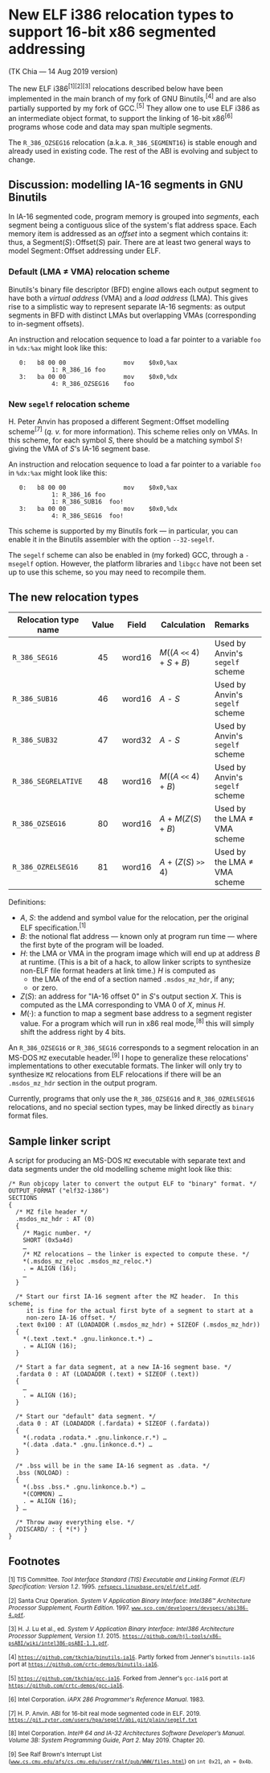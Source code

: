 # New ELF i386 relocation types to support 16-bit x86 segmented addressing

(TK Chia — 14 Aug 2019 version)

The new ELF i386<sup>[1][2][3]</sup> relocations described below have been implemented in the main branch of my fork of GNU Binutils,<sup>[4]</sup> and are also partially supported by my fork of GCC.<sup>[5]</sup>  They allow one to use ELF i386 as an intermediate object format, to support the linking of 16-bit x86<sup>[6]</sup> programs whose code and data may span multiple segments.

The `R_386_OZSEG16` relocation (a.k.a. `R_386_SEGMENT16`) is stable enough and already used in existing code.  The rest of the ABI is evolving and subject to change.

## Discussion: modelling IA-16 segments in GNU Binutils

In IA-16 segmented code, program memory is grouped into _segments_, each segment being a contiguous slice of the system's flat address space.  Each memory item is addressed as an _offset_ into a segment which contains it: thus, a Segment(_S_)`:`Offset(_S_) pair.  There are at least two general ways to model Segment`:`Offset addressing under ELF.

### Default (LMA ≠ VMA) relocation scheme

Binutils's binary file descriptor (BFD) engine allows each output segment to have both a _virtual address_ (VMA) and a _load address_ (LMA).  This gives rise to a simplistic way to represent separate IA-16 segments: as output segments in BFD with distinct LMAs but overlapping VMAs (corresponding to in-segment offsets).

An instruction and relocation sequence to load a far pointer to a variable `foo` in `%dx:%ax` might look like this:

       0:	b8 00 00             	mov    $0x0,%ax
    			1: R_386_16	foo
       3:	ba 00 00             	mov    $0x0,%dx
    			4: R_386_OZSEG16	foo

### New `segelf` relocation scheme

H. Peter Anvin has proposed a different Segment`:`Offset modelling scheme<sup>[7]</sup> (_q. v._ for more information).  This scheme relies only on VMAs.  In this scheme, for each symbol _S_, there should be a matching symbol _S_`!` giving the VMA of _S_'s IA-16 segment base.

An instruction and relocation sequence to load a far pointer to a variable `foo` in `%dx:%ax` might look like this:

       0:	b8 00 00             	mov    $0x0,%ax
    			1: R_386_16	foo
    			1: R_386_SUB16	foo!
       3:	ba 00 00             	mov    $0x0,%dx
    			4: R_386_SEG16	foo!
			
This scheme is supported by my Binutils fork — in particular, you can enable it in the Binutils assembler with the option `--32-segelf`.

The `segelf` scheme can also be enabled in (my forked) GCC, through a `-msegelf` option.  However, the platform libraries and `libgcc` have not been set up to use this scheme, so you may need to recompile them.

## The new relocation types

Relocation type name   | Value | Field  | Calculation                   | Remarks
---------------------- | :---: | :----: | ----------------------------- | :------
`R_386_SEG16`          |   45  | word16 | _M_((_A_ `<<` 4) + _S_ + _B_) | Used by Anvin's `segelf` scheme
`R_386_SUB16`          |   46  | word16 | _A_ - _S_                     | Used by Anvin's `segelf` scheme
`R_386_SUB32`          |   47  | word32 | _A_ - _S_                     | Used by Anvin's `segelf` scheme
`R_386_SEGRELATIVE`    |   48  | word16 | _M_((_A_ `<<` 4) + _B_)       | Used by Anvin's `segelf` scheme
`R_386_OZSEG16`        |   80  | word16 | _A_ + _M_(_Z_(_S_) + _B_)     | Used by the LMA ≠ VMA scheme
`R_386_OZRELSEG16`     |   81  | word16 | _A_ + (_Z_(_S_) `>>` 4)       | Used by the LMA ≠ VMA scheme

Definitions:

  * _A_, _S_: the addend and symbol value for the relocation, per the original ELF specification.<sup>[1]</sup>
  * _B_: the notional flat address — known only at program run time — where the first byte of the program will be loaded.
  * _H_: the LMA or VMA in the program image which will end up at address _B_ at runtime.  (This is a bit of a hack, to allow linker scripts to synthesize non-ELF file format headers at link time.)  _H_ is computed as
    * the LMA of the end of a section named `.msdos_mz_hdr`, if any;
    * or zero.
  * _Z_(_S_): an address for "IA-16 offset 0" in _S_'s output section _X_.  This is computed as the LMA corresponding to VMA 0 of _X_, minus _H_.
  * _M_(·): a function to map a segment base address to a segment register value.  For a program which will run in x86 real mode,<sup>[8]</sup> this will simply shift the address right by 4 bits.

An `R_386_OZSEG16` or `R_386_SEG16` corresponds to a segment relocation in an MS-DOS `MZ` executable header.<sup>[9]</sup>  I hope to generalize these relocations' implementations to other executable formats.  The linker will only try to synthesize `MZ` relocations from ELF relocations if there will be an `.msdos_mz_hdr` section in the output program.

Currently, programs that only use the `R_386_OZSEG16` and `R_386_OZRELSEG16` relocations, and no special section types, may be linked directly as `binary` format files.

## Sample linker script

A script for producing an MS-DOS `MZ` executable with separate text and data segments under the old modelling scheme might look like this:

    /* Run objcopy later to convert the output ELF to "binary" format. */
    OUTPUT_FORMAT ("elf32-i386")
    SECTIONS
    {
      /* MZ file header */
      .msdos_mz_hdr : AT (0)
      {
        /* Magic number. */
        SHORT (0x5a4d)
        …
        /* MZ relocations — the linker is expected to compute these. */
        *(.msdos_mz_reloc .msdos_mz_reloc.*)
        . = ALIGN (16);
        …
      }

      /* Start our first IA-16 segment after the MZ header.  In this scheme,
         it is fine for the actual first byte of a segment to start at a
         non-zero IA-16 offset. */
      .text 0x100 : AT (LOADADDR (.msdos_mz_hdr) + SIZEOF (.msdos_mz_hdr))
      {
        *(.text .text.* .gnu.linkonce.t.*) …
        . = ALIGN (16);
      }

      /* Start a far data segment, at a new IA-16 segment base. */
      .fardata 0 : AT (LOADADDR (.text) + SIZEOF (.text))
      {
        …
        . = ALIGN (16);
      }

      /* Start our "default" data segment. */
      .data 0 : AT (LOADADDR (.fardata) + SIZEOF (.fardata))
      {
        *(.rodata .rodata.* .gnu.linkonce.r.*) …
        *(.data .data.* .gnu.linkonce.d.*) …
      }

      /* .bss will be in the same IA-16 segment as .data. */
      .bss (NOLOAD) :
      {
        *(.bss .bss.* .gnu.linkonce.b.*) …
        *(COMMON) …
        . = ALIGN (16);
      } …

      /* Throw away everything else. */
      /DISCARD/ : { *(*) }
    }

## Footnotes

<sup>[1] TIS Committee.  _Tool Interface Standard (TIS) Executable and Linking Format (ELF) Specification: Version 1.2_. 1995. [`refspecs.linuxbase.org/elf/elf.pdf`](http://refspecs.linuxbase.org/elf/elf.pdf).</sup>

<sup>[2] Santa Cruz Operation.  _System V Application Binary Interface: Intel386™ Architecture Processor Supplement, Fourth Edition_. 1997. [`www.sco.com/developers/devspecs/abi386-4.pdf`](http://www.sco.com/developers/devspecs/abi386-4.pdf).</sup>

<sup>[3] H. J. Lu et al., ed.  _System V Application Binary Interface: Intel386 Architecture Processor Supplement, Version 1.1_.  2015. [`https://github.com/hjl-tools/x86-psABI/wiki/intel386-psABI-1.1.pdf`](https://github.com/hjl-tools/x86-psABI/wiki/intel386-psABI-1.1.pdf).</sup>

<sup>[4] [`https://github.com/tkchia/binutils-ia16`](https://github.com/tkchia/binutils-ia16).  Partly forked from Jenner's `binutils-ia16` port at [`https://github.com/crtc-demos/binutils-ia16`](https://github.com/crtc-demos/binutils-ia16).</sup>

<sup>[5] [`https://github.com/tkchia/gcc-ia16`](https://github.com/tkchia/binutils-ia16).  Forked from Jenner's `gcc-ia16` port at [`https://github.com/crtc-demos/gcc-ia16`](https://github.com/crtc-demos/gcc-ia16).</sup>

<sup>[6] Intel Corporation.  _iAPX 286 Programmer's Reference Manual_.  1983.</sup>

<sup>[7] H. P. Anvin.  ABI for 16-bit real mode segmented code in ELF.  2019.  [`https://git.zytor.com/users/hpa/segelf/abi.git/plain/segelf.txt`](https://git.zytor.com/users/hpa/segelf/abi.git/plain/segelf.txt)</sup>

<sup>[8] Intel Corporation.  _Intel® 64 and IA-32 Architectures Software Developer’s Manual_.  _Volume 3B: System Programming Guide, Part 2_.  May 2019.  Chapter 20.</sup>

<sup>[9] See Ralf Brown's Interrupt List ([`www.cs.cmu.edu/afs/cs.cmu.edu/user/ralf/pub/WWW/files.html`](http://www.cs.cmu.edu/afs/cs.cmu.edu/user/ralf/pub/WWW/files.html)) on `int 0x21`, `ah = 0x4b`.
